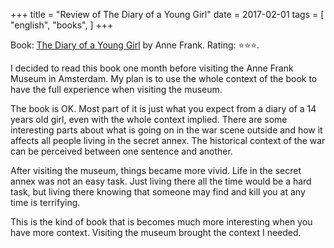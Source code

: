 +++
title = "Review of The Diary of a Young Girl"
date = 2017-02-01
tags = [
    "english",
    "books",
]
+++

Book: [The Diary of a Young Girl](https://www.goodreads.com/book/show/48855) by Anne Frank. Rating: ⭐️⭐️⭐️.

I decided to read this book one month before visiting the Anne Frank Museum in Amsterdam. My plan is to use the whole context of the book to have the full experience when visiting the museum.

The book is OK. Most part of it is just what you expect from a diary of a 14 years old girl, even with the whole context implied. There are some interesting parts about what is going on in the war scene outside and how it affects all people living in the secret annex. The historical context of the war can be perceived between one sentence and another.

After visiting the museum, things became more vivid. Life in the secret annex was not an easy task. Just living there all the time would be a hard task, but living there knowing that someone may find and kill you at any time is terrifying.

This is the kind of book that is becomes much more interesting when you have more context. Visiting the museum brought the context I needed.
